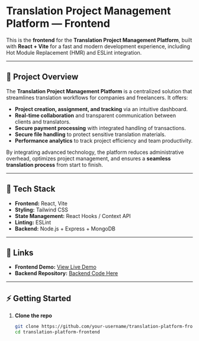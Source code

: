 # Translation Project Management Platform — Frontend

This is the **frontend** for the **Translation Project Management Platform**, built with **React + Vite** for a fast and modern development experience, including Hot Module Replacement (HMR) and ESLint integration.

---

## 📌 Project Overview

The **Translation Project Management Platform** is a centralized solution that streamlines translation workflows for companies and freelancers. It offers:

- **Project creation, assignment, and tracking** via an intuitive dashboard.  
- **Real-time collaboration** and transparent communication between clients and translators.  
- **Secure payment processing** with integrated handling of transactions.  
- **Secure file handling** to protect sensitive translation materials.  
- **Performance analytics** to track project efficiency and team productivity.  

By integrating advanced technology, the platform reduces administrative overhead, optimizes project management, and ensures a **seamless translation process** from start to finish.

---

## 🚀 Tech Stack

- **Frontend:** React, Vite  
- **Styling:** Tailwind CSS  
- **State Management:** React Hooks / Context API  
- **Linting:** ESLint  
- **Backend:** Node.js + Express + MongoDB  

---

## 🔗 Links

- **Frontend Demo:** [View Live Demo](https://tradof.netlify.app/)  
- **Backend Repository:** [Backend Code Here](https://github.com/SABRY225/Tradof.api)

---

## ⚡ Getting Started

1. **Clone the repo**
   ```bash
   git clone https://github.com/your-username/translation-platform-frontend.git
   cd translation-platform-frontend
